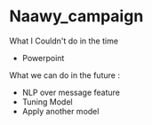 # Naawy_campaign

What I Couldn't do in the time 
- Powerpoint 

What we can do in the future :
- NLP over message feature
- Tuning Model
- Apply another model 
